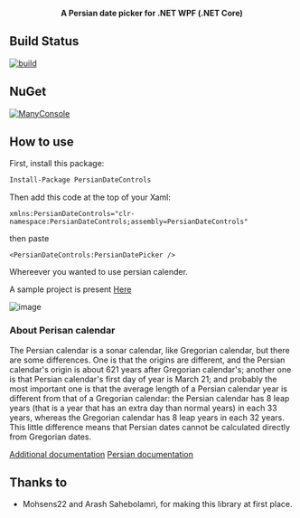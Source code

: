 <p align="center">
  <strong>A Persian date picker for .NET WPF (.NET Core)</strong>
</p>

## Build Status

[![build](https://github.com/HesamKashefi/WPF_PersianDatePicker/actions/workflows/build.yml/badge.svg)](https://github.com/HesamKashefi/WPF_PersianDatePicker/actions/workflows/build.yml)

## NuGet

<p>
  <a href="http://nuget.org/List/Packages/PersianDateControls">
  <img alt="ManyConsole" src="https://img.shields.io/nuget/v/PersianDateControls.svg">
  </a>

## How to use

First, install this package:

```ps
Install-Package PersianDateControls
```

Then add this code at the top of your Xaml:

```xaml
xmlns:PersianDateControls="clr-namespace:PersianDateControls;assembly=PersianDateControls"
```

then paste

```xaml
<PersianDateControls:PersianDatePicker />
```

Whereever you wanted to use persian calender.

A sample project is present [Here](https://github.com/HesamKashefi/WPF_PersianDatePicker/tree/master/src/SampleProject)

![image](https://user-images.githubusercontent.com/22152065/60768601-01cced00-a0db-11e9-9a40-9affe9a160d5.png)

### About Perisan calendar

The Persian calendar is a sonar calendar, like Gregorian calendar, but there are some differences. One is that the origins are different, and the Persian calendar's origin is about 621 years after Gregorian calendar's; another one is that Persian calendar's first day of year is March 21; and probably the most important one is that the average length of a Persian calendar year is different from that of a Gregorian calendar: the Persian calendar has 8 leap years (that is a year that has an extra day than normal years) in each 33 years, whereas the Gregorian calendar has 8 leap years in each 32 years. This little difference means that Persian dates cannot be calculated directly from Gregorian dates.

[Additional documentation](https://www.codeproject.com/Articles/43521/PersianDate-and-Some-WPF-Controls-For-It)
[Persian documentation](https://www.dotnettips.info/newsarchive/details/10951)

## Thanks to

- Mohsens22 and Arash Sahebolamri, for making this library at first place.
